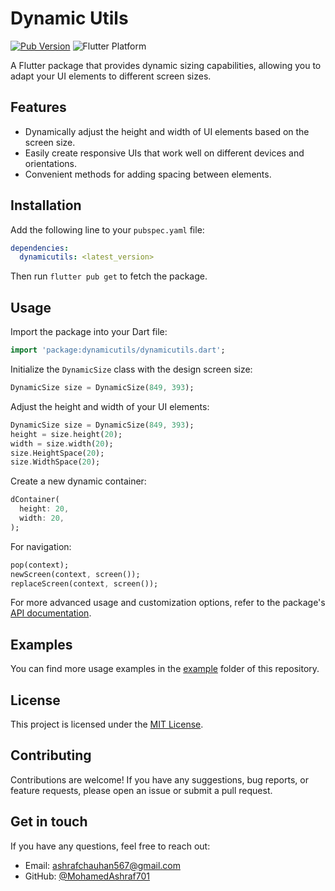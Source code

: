 
# Dynamic Utils

[![Pub Version](https://img.shields.io/pub/v/dynamicutils.svg)](https://pub.dev/packages/dynamicutils)
![Flutter Platform](https://img.shields.io/badge/platform-flutter-yellow)

A Flutter package that provides dynamic sizing capabilities, allowing you to adapt your UI elements to different screen sizes.

## Features

- Dynamically adjust the height and width of UI elements based on the screen size.
- Easily create responsive UIs that work well on different devices and orientations.
- Convenient methods for adding spacing between elements.

## Installation

Add the following line to your `pubspec.yaml` file:

```yaml
dependencies:
  dynamicutils: <latest_version>
```

Then run `flutter pub get` to fetch the package.

## Usage

Import the package into your Dart file:

```dart
import 'package:dynamicutils/dynamicutils.dart';
```

Initialize the `DynamicSize` class with the design screen size:

```dart
DynamicSize size = DynamicSize(849, 393);
```

Adjust the height and width of your UI elements:

```dart
DynamicSize size = DynamicSize(849, 393);
height = size.height(20);
width = size.width(20);
size.HeightSpace(20);
size.WidthSpace(20);
```

Create a new dynamic container:

```dart
dContainer(
  height: 20,
  width: 20,
);
```

For navigation:

```dart
pop(context);
newScreen(context, screen());
replaceScreen(context, screen());
```

For more advanced usage and customization options, refer to the package's [API documentation](https://pub.dev/documentation/dynamicutils/latest/dynamicutils/DynamicSize-class.html).

## Examples

You can find more usage examples in the [example](example) folder of this repository.

## License

This project is licensed under the [MIT License](https://zaid.digital).

## Contributing

Contributions are welcome! If you have any suggestions, bug reports, or feature requests, please open an issue or submit a pull request.

## Get in touch

If you have any questions, feel free to reach out:

- Email: ashrafchauhan567@gmail.com
- GitHub: [@MohamedAshraf701](https://github.com/MohamedAshraf701)
